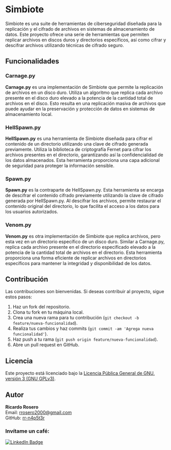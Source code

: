 # Simbiote

Simbiote es una suite de herramientas de ciberseguridad diseñada para la replicación y el cifrado de archivos en sistemas de almacenamiento de datos. Este proyecto ofrece una serie de herramientas que permiten replicar archivos en discos duros y directorios específicos, así como cifrar y descifrar archivos utilizando técnicas de cifrado seguro.

## Funcionalidades

### Carnage.py

**Carnage.py** es una implementación de Simbiote que permite la replicación de archivos en un disco duro. Utiliza un algoritmo que replica cada archivo presente en el disco duro elevado a la potencia de la cantidad total de archivos en el disco. Esto resulta en una replicación masiva de archivos que puede ayudar en la preservación y protección de datos en sistemas de almacenamiento local.

### HellSpawn.py

**HellSpawn.py** es una herramienta de Simbiote diseñada para cifrar el contenido de un directorio utilizando una clave de cifrado generada previamente. Utiliza la biblioteca de criptografía Fernet para cifrar los archivos presentes en el directorio, garantizando así la confidencialidad de los datos almacenados. Esta herramienta proporciona una capa adicional de seguridad para proteger la información sensible.

### Spawn.py

**Spawn.py** es la contraparte de HellSpawn.py. Esta herramienta se encarga de descifrar el contenido cifrado previamente utilizando la clave de cifrado generada por HellSpawn.py. Al descifrar los archivos, permite restaurar el contenido original del directorio, lo que facilita el acceso a los datos para los usuarios autorizados.

### Venom.py

**Venom.py** es otra implementación de Simbiote que replica archivos, pero esta vez en un directorio específico de un disco duro. Similar a Carnage.py, replica cada archivo presente en el directorio especificado elevado a la potencia de la cantidad total de archivos en el directorio. Esta herramienta proporciona una forma eficiente de replicar archivos en directorios específicos para mantener la integridad y disponibilidad de los datos.

## Contribución

Las contribuciones son bienvenidas. Si deseas contribuir al proyecto, sigue estos pasos:

1. Haz un fork del repositorio.
2. Clona tu fork en tu máquina local.
3. Crea una nueva rama para tu contribución (`git checkout -b feature/nueva-funcionalidad`).
4. Realiza tus cambios y haz commits (`git commit -am 'Agrega nueva funcionalidad'`).
5. Haz push a tu rama (`git push origin feature/nueva-funcionalidad`).
6. Abre un pull request en GitHub.

## Licencia

Este proyecto está licenciado bajo la [Licencia Pública General de GNU, versión 3 (GNU GPLv3)](LICENSE).

## Autor

**Ricardo Rosero**  
Email: rrosero2000@gmail.com  
GitHub: [rr-n4p5t3r](https://github.com/rr-n4p5t3r)

### Invítame un café: ###

<div id="badges">
  <a href="https://www.buymeacoffee.com/elblogden4p5t3r" target="_blank">
    <img src="https://img.shields.io/badge/buymeacoffee-yellow?style=for-the-badge&logo=buymeacoffee&logoColor=white" alt="LinkedIn Badge"/>
  </a>
</div>
